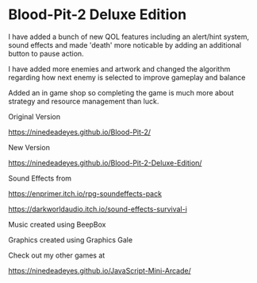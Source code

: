 # Blood-Pit-2 Deluxe Edition 


  I have added a bunch of new QOL features including an alert/hint system, sound effects and made 'death' more noticable by adding an additional button to pause action. 
 
  I have added more enemies and artwork and changed the algorithm regarding how next enemy is selected to improve gameplay and balance
 
  Added an in game shop so completing the game is much more about strategy and resource management than luck.   

Original Version 

https://ninedeadeyes.github.io/Blood-Pit-2/

New Version 

https://ninedeadeyes.github.io/Blood-Pit-2-Deluxe-Edition/

Sound Effects from 

https://enprimer.itch.io/rpg-soundeffects-pack

https://darkworldaudio.itch.io/sound-effects-survival-i

Music created using BeepBox

Graphics created using Graphics Gale 

Check out my other games at 

https://ninedeadeyes.github.io/JavaScript-Mini-Arcade/

